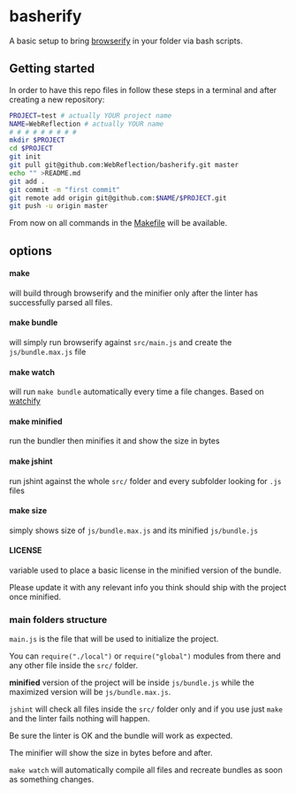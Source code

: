 # basherify

A basic setup to bring [browserify](https://github.com/substack/node-browserify#browserify) in your folder via bash scripts.

## Getting started

In order to have this repo files in follow these steps in a terminal and after creating a new repository:
```bash
PROJECT=test # actually YOUR project name
NAME=WebReflection # actually YOUR name
# # # # # # # # #
mkdir $PROJECT
cd $PROJECT
git init
git pull git@github.com:WebReflection/basherify.git master
echo "" >README.md
git add .
git commit -m "first commit"
git remote add origin git@github.com:$NAME/$PROJECT.git
git push -u origin master
```
From now on all commands in the [Makefile](Makefile) will be available.

## options

#### make
will build through browserify and the minifier only after the linter has successfully parsed all files.

#### make bundle
will simply run browserify against `src/main.js` and create the `js/bundle.max.js` file

#### make watch
will run `make bundle` automatically every time a file changes. Based on [watchify](https://github.com/substack/watchify#watchify)

#### make minified
run the bundler then minifies it and show the size in bytes

#### make jshint
run jshint against the whole `src/` folder and every subfolder looking for `.js` files

#### make size
simply shows size of `js/bundle.max.js` and its minified `js/bundle.js`

#### LICENSE
variable used to place a basic license in the minified version of the bundle.

Please update it with any relevant info you think should ship with the project once minified.


### main folders structure
`main.js` is the file that will be used to initialize the project.

You can `require("./local")` or `require("global")` modules from there and any other file inside the `src/` folder.

**minified** version of the project will be inside `js/bundle.js` while the maximized version will be `js/bundle.max.js`.

`jshint` will check all files inside the `src/` folder only and if you use just `make` and the linter fails nothing will happen.

Be sure the linter is OK and the bundle will work as expected.

The minifier will show the size in bytes before and after.

`make watch` will automatically compile all files and recreate bundles as soon as something changes.